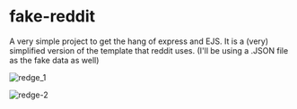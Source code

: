 # fake-reddit
A very simple project to get the hang of express and EJS. It is a (very) simplified version of the template that reddit uses. (I'll be using a .JSON file as the fake data as well)


![redge_1](https://github.com/user-attachments/assets/5c284480-042c-400e-9a5d-e799e885dfdb)




![redge-2](https://github.com/user-attachments/assets/911d318f-d4ab-4cf1-86db-68b626a1270b)
